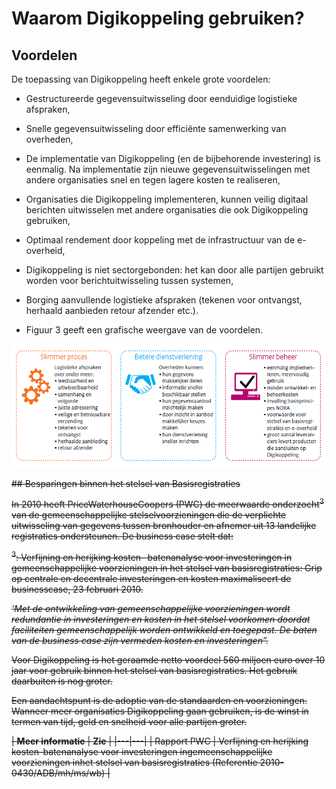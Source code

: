 # Waarom Digikoppeling gebruiken?

## Voordelen

De toepassing van Digikoppeling heeft enkele grote voordelen:

- Gestructureerde gegevensuitwisseling door eenduidige logistieke afspraken,

- Snelle gegevensuitwisseling door efficiënte samenwerking van overheden,

- De implementatie van Digikoppeling (en de bijbehorende investering) is eenmalig. Na implementatie zijn nieuwe gegevensuitwisselingen met andere organisaties snel en tegen lagere kosten te realiseren,

- Organisaties die Digikoppeling implementeren, kunnen veilig digitaal berichten uitwisselen met andere organisaties die ook Digikoppeling gebruiken,

- Optimaal rendement door koppeling met de infrastructuur van de e-overheid,

- Digikoppeling is niet sectorgebonden: het kan door alle partijen gebruikt worden voor berichtuitwisseling tussen systemen,

- Borging aanvullende logistieke afspraken (tekenen voor ontvangst, herhaald aanbieden retour afzender etc.).

- Figuur 3 geeft een grafische weergave van de voordelen.

![De voordelen van gebruik van Digikoppeling zijn: een slimmer proces door het maken van logistieke afspraken, betere dienstverlening door het gemakkelijker en sneller delen van informatie door overheden en slimmer beheer door eenmalige implementatie en meervoudig gebruik.](media/voordelen_op_een_rij.png "Voordelen op een rij wanneer gegevensuitwisseling met Digikoppeling plaatsvindt")

~~## Besparingen binnen het stelsel van Basisregistraties~~

~~In 2010 heeft PriceWaterhouseCoopers (PWC) de meerwaarde onderzocht<sup>3</sup> van de gemeenschappelijke stelselvoorzieningen die de verplichte uitwisseling van gegevens tussen bronhouder en afnemer uit 13 landelijke registraties ondersteunen. De business case stelt dat:~~

~~<sup>3</sup>: Verfijning en herijking kosten- batenanalyse voor investeringen in gemeenschappelijke voorzieningen in het stelsel van basisregistraties: Grip op centrale en decentrale investeringen en kosten maximaliseert de businesscase, 23 februari 2010.~~

~~*‘Met de ontwikkeling van gemeenschappelijke voorzieningen wordt redundantie in investeringen en kosten in het stelsel voorkomen doordat faciliteiten gemeenschappelijk worden ontwikkeld en toegepast. De baten van de business case zijn vermeden kosten en investeringen”.*~~

~~Voor Digikoppeling is het geraamde netto voordeel 560 miljoen euro over 10 jaar voor gebruik binnen het stelsel van basisregistraties. Het gebruik daarbuiten is nog groter.~~

~~Een aandachtspunt is de adoptie van de standaarden en voorzieningen. Wanneer meer organisaties Digikoppeling gaan gebruiken, is de winst in termen van tijd, geld en snelheid voor alle partijen groter.~~

~~| **Meer informatie** | **Zie** |
|---|---|
| Rapport PWC | Verfijning en herijking kosten-batenanalyse voor investeringen ingemeenschappelijke voorzieningen inhet stelsel van basisregistraties (Referentie 2010-0430/ADB/mh/ms/wb) |~~
